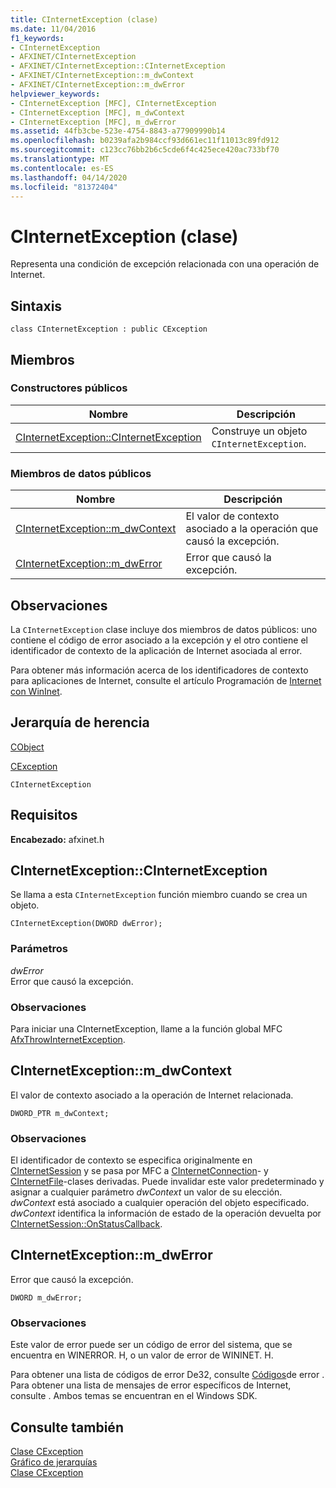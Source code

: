 ```yaml
---
title: CInternetException (clase)
ms.date: 11/04/2016
f1_keywords:
- CInternetException
- AFXINET/CInternetException
- AFXINET/CInternetException::CInternetException
- AFXINET/CInternetException::m_dwContext
- AFXINET/CInternetException::m_dwError
helpviewer_keywords:
- CInternetException [MFC], CInternetException
- CInternetException [MFC], m_dwContext
- CInternetException [MFC], m_dwError
ms.assetid: 44fb3cbe-523e-4754-8843-a77909990b14
ms.openlocfilehash: b0239afa2b984ccf93d661ec11f11013c89fd912
ms.sourcegitcommit: c123cc76bb2b6c5cde6f4c425ece420ac733bf70
ms.translationtype: MT
ms.contentlocale: es-ES
ms.lasthandoff: 04/14/2020
ms.locfileid: "81372404"
---
```

# <a name="cinternetexception-class"></a>CInternetException (clase)

Representa una condición de excepción relacionada con una operación de Internet.

## <a name="syntax"></a>Sintaxis

```
class CInternetException : public CException
```

## <a name="members"></a>Miembros

### <a name="public-constructors"></a>Constructores públicos

|Nombre|Descripción|
|----------|-----------------|
|[CInternetException::CInternetException](#cinternetexception)|Construye un objeto `CInternetException`.|

### <a name="public-data-members"></a>Miembros de datos públicos

|Nombre|Descripción|
|----------|-----------------|
|[CInternetException::m_dwContext](#m_dwcontext)|El valor de contexto asociado a la operación que causó la excepción.|
|[CInternetException::m_dwError](#m_dwerror)|Error que causó la excepción.|

## <a name="remarks"></a>Observaciones

La `CInternetException` clase incluye dos miembros de datos públicos: uno contiene el código de error asociado a la excepción y el otro contiene el identificador de contexto de la aplicación de Internet asociada al error.

Para obtener más información acerca de los identificadores de contexto para aplicaciones de Internet, consulte el artículo Programación de [Internet con WinInet](../../mfc/win32-internet-extensions-wininet.md).

## <a name="inheritance-hierarchy"></a>Jerarquía de herencia

[CObject](../../mfc/reference/cobject-class.md)

[CException](../../mfc/reference/cexception-class.md)

`CInternetException`

## <a name="requirements"></a>Requisitos

**Encabezado:** afxinet.h

## <a name="cinternetexceptioncinternetexception"></a><a name="cinternetexception"></a>CInternetException::CInternetException

Se llama a esta `CInternetException` función miembro cuando se crea un objeto.

```
CInternetException(DWORD dwError);
```

### <a name="parameters"></a>Parámetros

*dwError*<br/>
Error que causó la excepción.

### <a name="remarks"></a>Observaciones

Para iniciar una CInternetException, llame a la función global MFC [AfxThrowInternetException](internet-url-parsing-globals.md#afxthrowinternetexception).

## <a name="cinternetexceptionm_dwcontext"></a><a name="m_dwcontext"></a>CInternetException::m_dwContext

El valor de contexto asociado a la operación de Internet relacionada.

```
DWORD_PTR m_dwContext;
```

### <a name="remarks"></a>Observaciones

El identificador de contexto se especifica originalmente en [CInternetSession](../../mfc/reference/cinternetsession-class.md) y se pasa por MFC a [CInternetConnection](../../mfc/reference/cinternetconnection-class.md)- y [CInternetFile](../../mfc/reference/cinternetfile-class.md)-clases derivadas. Puede invalidar este valor predeterminado y asignar a cualquier parámetro *dwContext* un valor de su elección. *dwContext* está asociado a cualquier operación del objeto especificado. *dwContext* identifica la información de estado de la operación devuelta por [CInternetSession::OnStatusCallback](../../mfc/reference/cinternetsession-class.md#onstatuscallback).

## <a name="cinternetexceptionm_dwerror"></a><a name="m_dwerror"></a>CInternetException::m_dwError

Error que causó la excepción.

```
DWORD m_dwError;
```

### <a name="remarks"></a>Observaciones

Este valor de error puede ser un código de error del sistema, que se encuentra en WINERROR. H, o un valor de error de WININET. H.

Para obtener una lista de códigos de error De32, consulte [Códigos](/windows/win32/Debug/system-error-codes)de error . Para obtener una lista de mensajes de error específicos de Internet, consulte . Ambos temas se encuentran en el Windows SDK.

## <a name="see-also"></a>Consulte también

[Clase CException](../../mfc/reference/cexception-class.md)<br/>
[Gráfico de jerarquías](../../mfc/hierarchy-chart.md)<br/>
[Clase CException](../../mfc/reference/cexception-class.md)
